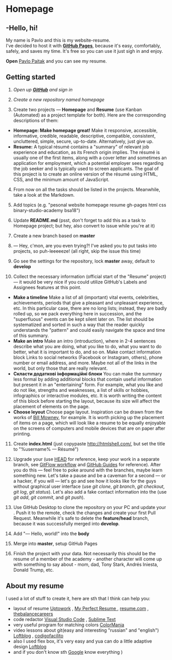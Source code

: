 # Homepage
 ## -Hello, hi!
My name is Pavlo and this is my website-resume.  
I've decided to host it with [**GitHub Pages**](https://pages.github.com/), because it's easy, comfortably, safely, and saves my time. It's free so you can use it just sigh in and enjoy. 

**Open** [Pavlo Paitak](https://pavlopaitak1998.github.io/homepage/index.html) and you can see my resume. 

## Getting started

1. *Open up [**GitHub**](https://pages.github.com/) and sign in*

2. *Create a new repository named homepage*

3. Create two projects — **Homepage** and **Resume** (use Kanban (Automated) as a project template for both). Here are the corresponding descriptions of them: 
- **Homepage: Make homepage great!** Make it responsive, accessible, informative, credible, readable, descriptive, compatible, consistent, uncluttered, simple, secure, up-to-date. Alternatively, just give up.
- **Resume:** A typical résumé contains a "summary" of relevant job experience and education, as its French origin implies. The résumé is usually one of the first items, along with a cover letter and sometimes an application for employment, which a potential employer sees regarding the job seeker and is typically used to screen applicants. The goal of this project is to create an online version of the résumé using HTML, CSS, and the minimum amount of JavaScript.

4. From now on all the tasks should be listed in the projects. Meanwhile, take a look at the Markdown.

5. Add topics (e.g. "pesonal website homepage resume gh-pages html css binary-studio-academy bsa18")

6. Update **README.md** (psst, don't forget to add this as a task to Homepage project; but hey, also convert to issue while you're at it)

7. Create a new branch based on **master**

8. — Hey, c'mon, are you even trying?! I've asked you to put tasks into projects, so puh-leeeeeze! (all right, skip the issue this time)

9. Go see the settings for the repository, lock **master** away, default to **develop**

10. Collect the necessary information (official start of the "Resume" project) — it would be very nice if you could utilize GitHub's Labels and Assignees features at this point.
- **Make a timeline** 
Make a list of all (important) vital events, celebrities, achievements, periods that give a pleasant and unpleasant experience, etc. In this particular case, there are no long lists; instead, they are badly rolled up, so we pack everything here in succession, and the "superfluous" events can be kept silent later on. The list should be systematized and sorted in such a way that the reader quickly understands the "pattern" and could easily navigate the space and time of this summary.
- **Make an intro**
Make an intro (introduction), where in 2-4 sentences describe what you are doing, what you like to do, what you want to do better, what it is important to do, and so on.
Make contact information block
Links to social networks (Facebook or Instagram, others), phone number or email address, and more. Maybe not all of the links in the world, but only those that are really relevant.
- **Скласти додаткові інформаційні блоки**
You can make the summary less formal by adding additional blocks that contain useful information but present it in an "entertaining" form. For example, what you like and do not like, strengths and weaknesses, a list of skills or hobbies, infographics or interactive modules, etc. It is worth writing the content of this block before starting the layout, because its size will affect the placement of elements on the page.
- **Choose leyout** 
Choose page layout. Inspiration can be drawn from the works of [Bill Mowney](https://dribbble.com/bilmaw), for example. It is worth picking up the placement of items on a page, which will look like a resume to be equally enjoyable on the screens of computers and mobile devices that are on paper after printing.

11. Create **index.html** (just copypaste http://htmlshell.com/, but set the title to "%username% — Résumé")

12. Upgrade your **<head>** (use [HEAD](https://github.com/joshbuchea/HEAD) for reference, keep your work in a separate branch, see [GitFlow workflow](https://www.atlassian.com/git/tutorials/comparing-workflows/gitflow-workflow) and [GitHub Guides](https://guides.github.com/) for reference). After you do this — feel free to poke around with the branches, maybe learn something new.
Let's take a pause and be a caveman for a second — or a hacker, if you will — let's go and see how it looks like for the guys without graphical user interface (use _git clone_, _git branch_, _git checkout_, _git log_, _git status_). Let's also add a fake contact information into the **<head>** (use _git add_, _git commit_, and _git push_).
  
13. Use GitHub Desktop to clone the repository on your PC and update your <head>. Push it to the remote, check the changes and create your first Pull Request. Meanwhile it's safe to delete the **feature/head** branch, because it was successfully merged into **develop**.
  
14. Add "— Hello, world!" into the **body**
  
15. Merge into **master**, setup GitHub Pages

16. Finish the project with your data. Not necessarily this should be the resume of a member of the academy - another character will come up with something to say about - mom, dad, Tony Stark, Andrés Iniesta, Donald Trump, etc.

## About my resume

I used a lot of stuff to create it, here are sth that I think can help you:

- layout of resume [Uptowork](https://uptowork.com/resume-examples) , [My Perfect Resume
](https://www.myperfectresume.com/how-to/) , [resume.com](https://www.resume.com/sample) , [thebalancecareers](https://www.thebalancecareers.com/free-resume-examples-and-writing-tips-2063596)
- code redactor [Visual Studio Code](https://code.visualstudio.com/) , [Sublime Text](https://www.sublimetext.com/3)
- very useful program for matching colors [ColorMania](https://colormania.ru.uptodown.com/windows)
- video lessons about git(easy and interesting "russian" and "english") [Loftblog](https://www.youtube.com/watch?v=mpK_MYb38zs&list=PLoonZ8wII66iUm84o7nadL-oqINzBLk5g) , [
codigofacilito](https://www.youtube.com/watch?v=zH3I1DZNovk&list=PL9xYXqvLX2kMUrXTvDY6GI2hgacfy0rId)
- also I used flex box, it's very easy and yua can do a little adaptive design [Loftblog](https://www.youtube.com/watch?v=RNjnRA0QSug&list=PLY4rE9dstrJzj68Y8SlQlhIdb5hbGQLIU)
- and if you don't know sth [Google](https://www.google.com) know everything )
